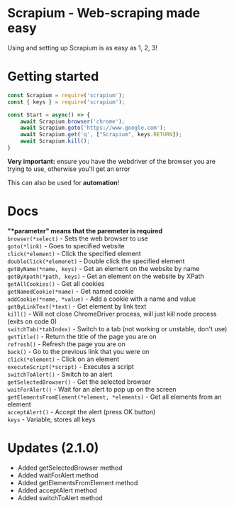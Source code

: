 # Scrapium - Web-scraping made easy
Using and setting up Scrapium is as easy as 1, 2, 3!

# Getting started
```js
const Scrapium = require('scrapium');
const { keys } = require('scrapium');

const Start = async() => {
    await Scrapium.browser('chrome');
    await Scrapium.goto('https://www.google.com');
    await Scrapium.get('q', ["Scrapium", keys.RETURN]);
    await Scrapium.kill();
}
```
**Very important:** ensure you have the webdriver of the browser you are trying to use, otherwise you'll get an error

This can also be used for **automation**!

# Docs
**"\*parameter" means that the paremeter is required** <br>
`browser(*select)` - Sets the web browser to use <br>
`goto(*link)` - Goes to specified website <br>
`click(*element)` - Click the specified element <br>
`doubleClick(*elemenet)` - Double click the specified element <br>
`getByName(*name, keys)` - Get an element on the website by name <br>
`getByXpath(*path, keys)` - Get an element on the website by XPath <br>
`getAllCookies()` - Get all cookies <br>
`getNamedCookie(*name)` - Get named cookie <br>
`addCookie(*name, *value)` - Add a cookie with a name and value <br>
`getByLinkText(*text)` - Get element by link text <br>
`kill()` - Will not close ChromeDriver process, will just kill node process (exits on code 0) <br>
`switchTab(*tabIndex)` - Switch to a tab (not working or unstable, don't use) <br>
`getTitle()` - Return the title of the page you are on <br>
`refresh()` - Refresh the page you are on <br>
`back()` - Go to the previous link that you were on <br>
`click(*element)` - Click on an element <br>
`executeScript(*script)` - Executes a script <br>
`switchToAlert()` - Switch to an alert <br>
`getSelectedBrowser()` - Get the selected browser <br>
`waitForAlert()` - Wait for an alert to pop up on the screen <br>
`getElementsFromElement(*element, *elements)` - Get all elements from an element <br>
`acceptAlert()` - Accept the alert (press OK button) <br>
`keys` - Variable, stores all keys

# Updates (2.1.0)
* Added getSelectedBrowser method
* Added waitForAlert method
* Added getElementsFromElement method
* Added acceptAlert method
* Added switchToAlert method